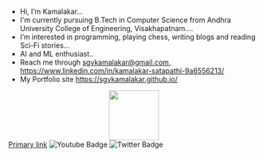 - Hi, I’m Kamalakar...
- I'm currently pursuing B.Tech in Computer Science from Andhra University College of Engineering, Visakhapatnam....
- I’m interested in programming, playing chess, writing blogs and reading Sci-Fi stories...
- AI and ML enthusiast..
- Reach me through sgvkamalakar@gmail.com, https://www.linkedin.com/in/kamalakar-satapathi-9a6556213/
- My Portfolio site https://sgvkamalakar.github.io/
<div id="header" align="center">
  <img src="https://media.giphy.com/media/M9gbBd9nbDrOTu1Mqx/giphy.gif" width="100"/>
</div>
<div id="badges">
  <a href="https://www.linkedin.com/in/kamalakar-satapathi-9a6556213/" class="btn btn-primary btn-lg active" role="button" aria-pressed="true">Primary link</a>
  <img src="https://img.shields.io/badge/YouTube-red?style=for-the-badge&logo=youtube&logoColor=white" alt="Youtube Badge"/>
  <img src="https://img.shields.io/badge/Twitter-blue?style=for-the-badge&logo=twitter&logoColor=white" alt="Twitter Badge"/>
</div>
